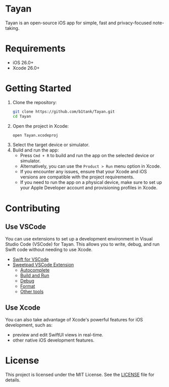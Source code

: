 # Tayan

Tayan is an open-source iOS app for simple, fast and privacy-focused note-taking.

# Requirements

- iOS 26.0+
- Xcode 26.0+

# Getting Started

1. Clone the repository:
   ```bash
   git clone https://github.com/b1tank/Tayan.git
   cd Tayan
   ```
2. Open the project in Xcode:
   ```bash
   open Tayan.xcodeproj
   ```
3. Select the target device or simulator.
4. Build and run the app:
   - Press `Cmd + R` to build and run the app on the selected device or simulator.
   - Alternatively, you can use the `Product > Run` menu option in Xcode.
   - If you encounter any issues, ensure that your Xcode and iOS versions are compatible with the project requirements.
   - If you need to run the app on a physical device, make sure to set up your Apple Developer account and provisioning profiles in Xcode.

# Contributing

## Use VSCode

You can use extensions to set up a development environment in Visual Studio Code (VSCode) for Tayan. This allows you to write, debug, and run Swift code without needing to use Xcode.
- [Swift for VSCode](https://marketplace.visualstudio.com/items?itemName=sswg.swift-lang)
- [Sweetpad VSCode Extension](https://sweetpad.hyzyla.dev/docs/intro)
  - [Autocomplete](https://sweetpad.hyzyla.dev/docs/autocomplete)
  - [Build and Run](https://sweetpad.hyzyla.dev/docs/build)
  - [Debug](https://sweetpad.hyzyla.dev/docs/debug)
  - [Format](https://sweetpad.hyzyla.dev/docs/format)
  - [Other tools](https://sweetpad.hyzyla.dev/docs/tools)

## Use Xcode

You can also take advantage of Xcode's powerful features for iOS development, such as:
- preview and edit SwiftUI views in real-time.
- other native iOS development features.

# License
This project is licensed under the MIT License. See the [LICENSE](LICENSE) file for details.
